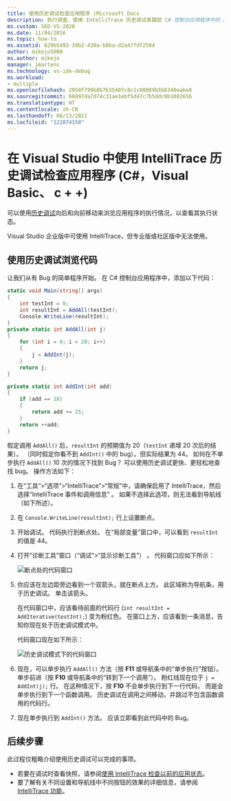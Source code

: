 ```yaml
---
title: 使用历史调试检查应用程序 |Microsoft Docs
description: 执行调查，使用 IntelliTrace 历史调试来跟踪 C# 控制台应用程序中的 bug。
ms.custom: SEO-VS-2020
ms.date: 11/04/2016
ms.topic: how-to
ms.assetid: 629b5d93-39b2-430a-b8ba-d2a47fdf2584
author: mikejo5000
ms.author: mikejo
manager: jmartens
ms.technology: vs-ide-debug
ms.workload:
- multiple
ms.openlocfilehash: 2958f799b8b7b3540fc8c1c08089b5b8340eabe8
ms.sourcegitcommit: 68897da7d74c31ae1ebf5d47c7b5ddc9b108265b
ms.translationtype: HT
ms.contentlocale: zh-CN
ms.lasthandoff: 08/13/2021
ms.locfileid: "122074158"
---
```

# <a name="inspect-your-app-with-intellitrace-historical-debugging-in-visual-studio-c-visual-basic-c"></a>在 Visual Studio 中使用 IntelliTrace 历史调试检查应用程序 (C#，Visual Basic、 c + +)

可以使用[历史调试](../debugger/historical-debugging.md)向后和向前移动来浏览应用程序的执行情况，以查看其执行状态。

Visual Studio 企业版中可使用 IntelliTrace，但专业版或社区版中无法使用。

## <a name="navigate-your-code-with-historical-debugging"></a>使用历史调试浏览代码

让我们从有 Bug 的简单程序开始。 在 C# 控制台应用程序中，添加以下代码：

```csharp
static void Main(string[] args)
{
    int testInt = 0;
    int resultInt = AddAll(testInt);
    Console.WriteLine(resultInt);
}
private static int AddAll(int j)
{
    for (int i = 0; i < 20; i++)
    {
        j = AddInt(j);
    }
    return j;
}

private static int AddInt(int add)
{
    if (add == 10)
    {
        return add += 25;
    }
    return ++add;
}
```

假定调用 `AddAll()` 后，`resultInt` 的预期值为 20（`testInt` 递增 20 次后的结果）。 （同时假定你看不到 `AddInt()` 中的 bug）。但实际结果为 44。 如何在不单步执行 `AddAll()` 10 次的情况下找到 Bug？ 可以使用历史调试更快、更轻松地查找 bug。 操作方法如下：

1. 在“工具”>“选项”>“IntelliTrace”>“常规”中，请确保启用了 IntelliTrace，然后选择“IntelliTrace 事件和调用信息” 。 如果不选择此选项，则无法看到导航线（如下所述）。

2. 在 `Console.WriteLine(resultInt);` 行上设置断点。

3. 开始调试。 代码执行到断点处。 在“局部变量”窗口中，可以看到 `resultInt` 的值是 44。

4. 打开“诊断工具”窗口（“调试”>“显示诊断工具”） 。 代码窗口应如下所示：

    ![断点处的代码窗口](../debugger/media/historicaldebuggingbreakpoint.png "HistoricalDebuggingBreakpoint")

5. 你应该在左边距旁边看到一个双箭头，就在断点上方。 此区域称为导航条，用于历史调试。 单击该箭头。

    在代码窗口中，应该看待前面的代码行 (`int resultInt = AddIterative(testInt);`) 变为粉红色。 在窗口上方，应该看到一条消息，告知你现在处于历史调试模式中。

    代码窗口现在如下所示：

    ![历史调试模式下的代码窗口](../debugger/media/historicaldebuggingback.png "HistoricalDebuggingBack")

6. 现在，可以单步执行 `AddAll()` 方法（按 **F11** 或导航条中的“单步执行”按钮）。 单步前进（按 **F10** 或导航条中的“转到下一个调用”）。 粉红线现在位于 `j = AddInt(j);` 行。 在这种情况下，按 **F10** 不会单步执行到下一行代码， 而是会单步执行到下一个函数调用。 历史调试在调用之间移动，并跳过不包含函数调用的代码行。

7. 现在单步执行到 `AddInt()` 方法。 应该立即看到此代码中的 Bug。

## <a name="next-steps"></a>后续步骤

此过程仅粗略介绍使用历史调试可以完成的事项。

- 若要在调试时查看快照，请参阅[使用 IntelliTrace 检查以前的应用状态](../debugger/view-historical-application-state.md)。
- 要了解有关不同设置和导航线中不同按钮的效果的详细信息，请参阅 [IntelliTrace 功能](../debugger/intellitrace-features.md)。
